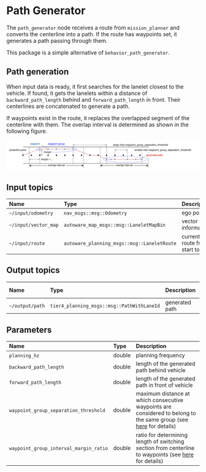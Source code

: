 # Path Generator

The `path_generator` node receives a route from `mission_planner` and converts the centerline into a path.
If the route has waypoints set, it generates a path passing through them.

This package is a simple alternative of `behavior_path_generator`.

## Path generation

When input data is ready, it first searches for the lanelet closest to the vehicle.
If found, it gets the lanelets within a distance of `backward_path_length` behind and `forward_path_length` in front.
Their centerlines are concatenated to generate a path.

If waypoints exist in the route, it replaces the overlapped segment of the centerline with them.
The overlap interval is determined as shown in the following figure.

![waypoint_group_overlap_interval_determination](./media/waypoint_group_overlap_interval_determination.drawio.svg)

## Input topics

| Name                 | Type                                        | Description                      |
| :------------------- | :------------------------------------------ | :------------------------------- |
| `~/input/odometry`   | `nav_msgs::msg::Odometry`                   | ego pose                         |
| `~/input/vector_map` | `autoware_map_msgs::msg::LaneletMapBin`     | vector map information           |
| `~/input/route`      | `autoware_planning_msgs::msg::LaneletRoute` | current route from start to goal |

## Output topics

| Name            | Type                                       | Description    | QoS Durability |
| :-------------- | :----------------------------------------- | :------------- | :------------- |
| `~/output/path` | `tier4_planning_msgs::msg::PathWithLaneId` | generated path | `volatile`     |

## Parameters

| Name                                   | Type     | Description                                                                                                           |
| :------------------------------------- | :------- | :-------------------------------------------------------------------------------------------------------------------- |
| `planning_hz`                          | double | planning frequency                                                                                                    |
| `backward_path_length`                 | double | length of the generated path behind vehicle                                                                           |
| `forward_path_length`                  | double | length of the generated path in front of vehicle                                                                      |
| `waypoint_group_separation_threshold`  | double | maximum distance at which consecutive waypoints are considered to belong to the same group (see [here](#path-generation) for details) |
| `waypoint_group_interval_margin_ratio` | double | ratio for determining length of switching section from centerline to waypoints (see [here](#path-generation) for details)             |
